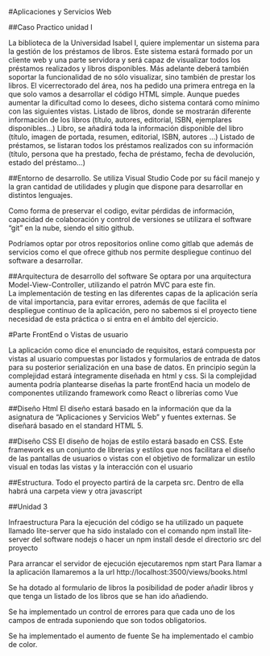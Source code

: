 #Aplicaciones y Servicios Web

##Caso Practico unidad I

La biblioteca de la Universidad Isabel I, quiere implementar un sistema para la gestión de los préstamos de libros. Este sistema estará formado por un cliente web y una parte servidora y será capaz de visualizar todos los préstamos realizados y libros disponibles. Más adelante deberá también soportar la funcionalidad de no sólo visualizar, sino también de prestar los libros. El vicerrectorado del área, nos ha pedido una primera entrega en la que solo vamos a desarrollar el código HTML simple. Aunque puedes aumentar la dificultad como lo desees, dicho sistema contará como mínimo con las siguientes vistas.  Listado de libros, donde se mostrarán diferente información de los libros (título, autores, editorial, ISBN, ejemplares disponibles…)  Libro, se añadirá toda la información disponible del libro (título, imagen de portada, resumen, editorial, ISBN, autores …)  Listado de préstamos, se listaran todos los préstamos realizados con su información (título, persona que ha prestado, fecha de préstamo, fecha de devolución, estado del préstamo…)


##Entorno de desarrollo.
Se utiliza Visual Studio Code por su fácil manejo y la gran cantidad de utilidades y plugin que dispone para desarrollar en distintos lenguajes.

Como forma de preservar el codigo,  evitar pérdidas de información, capacidad de colaboración y control de versiones se utilizara el software “git” en la nube, siendo el sitio github. 

Podríamos optar por otros repositorios online como gitlab que además de servicios como el que ofrece github nos permite despliegue continuo del software a desarrollar.

##Arquitectura de desarrollo del software
Se optara por una arquitectura Model-View-Controller, utilizando el patrón MVC para este fin.  
La implementación de testing en las diferentes capas de la aplicación sería de vital importancia, para evitar errores, además de que facilita el despliegue continuo de la aplicación, pero no sabemos si el proyecto tiene necesidad de esta práctica o si entra en el ámbito del ejercicio.



#Parte FrontEnd o Vistas de usuario

La aplicación como dice el enunciado de requisitos,  estará compuesta por vistas al usuario compuestas por listados y formularios de entrada de datos para su posterior serialización en una base de datos.
En principio según la complejidad estará íntegramente diseñada en html y css. Si la complejidad aumenta podría plantearse diseñas la parte frontEnd hacia un modelo de componentes utilizando framework como React o librerías como Vue

##Diseño Html
El diseño estará basado en la información que da la asignatura de “Aplicaciones y Servicios Web” y fuentes externas. Se diseñará basado en el standard HTML 5.

##Diseño CSS
El diseño de hojas de estilo estará basado en CSS. Este framework es un conjunto de librerías y estilos que nos facilitara el diseño de las pantallas de usuarios o vistas con el objetivo de formalizar un estilo visual en todas las vistas y la interacción con el usuario

##Estructura.
Todo el proyecto partirá de la carpeta src.
Dentro de ella habrá una carpeta view y otra javascript


##Unidad 3 

Infraestructura 
Para la ejecución del código se ha utilizado un paquete llamado lite-server que ha sido instalado con el comando npm install lite-server del software nodejs o hacer un npm install desde el directorio src del proyecto

Para arrancar el servidor de ejecución ejecutaremos npm start
Para llamar a la aplicación llamaremos a la url  http://localhost:3500/views/books.html

Se ha dotado al formulario de libros la posibilidad de poder añadir libros y que tenga un listado de los libros que se han ido añadiendo.

Se ha implementado un control de errores para que cada uno de los campos de entrada suponiendo que son todos obligatorios.

Se ha implementado el aumento de fuente
Se ha implementado el cambio de color.

